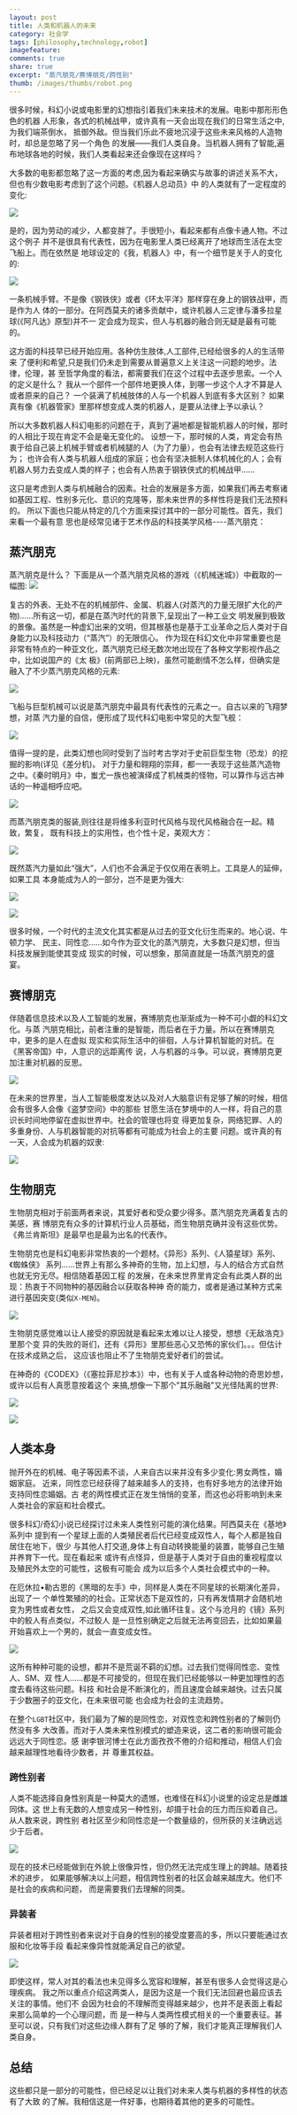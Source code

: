 ```yaml
---
layout: post
title: 人类和机器人的未来
category: 社会学
tags: [philosophy,technology,robot]
imagefeature:
comments: true
share: true
excerpt: "蒸汽朋克/赛博朋克/跨性别"
thumb: /images/thumbs/robot.png
---
```


很多时候，科幻小说或电影里的幻想指引着我们未来技术的发展。电影中那形形色色的机器
人形象，各式的机械战甲，或许真有一天会出现在我们的日常生活之中,为我们端茶倒水，
抵御外敌。但当我们乐此不疲地沉浸于这些未来风格的人造物时，却总是忽略了另一个角色
的发展——我们人类自身。当机器人拥有了智能,遍布地球各地的时候，我们人类看起来还会像现在这样吗？

<!--more-->

大多数的电影都忽略了这一方面的考虑,因为看起来确实与故事的讲述关系不大，但也有少数电影考虑到了这个问题。《机器人总动员》中
的人类就有了一定程度的变化:

![ ][1]

是的，因为劳动的减少，人都变胖了。手很短小，看起来都有点像卡通人物。不过这个例子
并不是很具有代表性，因为在电影里人类已经离开了地球而生活在太空飞船上。而在依然是
地球设定的《我，机器人》中，有一个细节是关于人的变化的:

![ ][2]

一条机械手臂。不是像《钢铁侠》或者《环太平洋》那样穿在身上的钢铁战甲，而是作为人
体的一部分。在阿西莫夫的诸多贡献中，或许机器人三定律与潘多拉星球(《阿凡达》原型)并不一
定会成为现实，但人与机器的融合则无疑是最有可能的。

这方面的科技早已经开始应用。各种仿生肢体,人工部件,已经给很多的人的生活带来
了便利和希望,只是我们仍未走到需要从普遍意义上关注这一问题的地步。法律，伦理，甚
至哲学角度的看法，都需要我们在这个过程中去逐步思索。一个人的定义是什么？
我从一个部件一个部件地更换人体，到哪一步这个人才不算是人或者原来的自己？
一个装满了机械肢体的人与一个机器人到底有多大区别？
如果真有像《机器管家》里那样想变成人类的机器人，是要从法律上予以承认？

所以大多数机器人科幻电影的问题在于，真到了遍地都是智能机器人的时候，那时的人相比于现在肯定不会是毫无变化的。
设想一下，那时候的人类，肯定会有热衷于给自己装上机械手臂或者机械腿的人（为了力量），也会有法律去规范这些行为；
也许会有人类与机器人组成的家庭；也会有坚决抵制人体机械化的人；会有机器人努力去变成人类的样子；也会有人热衷于钢铁侠式的机械战甲……

这只是考虑到人类与机械融合的因素。社会的发展是多方面，如果我们再去考察诸如基因工程、性别多元化、意识的克隆等，那未来世界的多样性将是我们无法预料的。
所以下面也只能从特定的几个方面来探讨其中的一部分可能性。首先，我们来看一个最有意
思也是经常见诸于艺术作品的科技美学风格----蒸汽朋克：


## 蒸汽朋克
蒸汽朋克是什么？ 下面是从一个蒸汽朋克风格的游戏（《机械迷城》）中截取的一幅图:
![ ][3]


复古的外表、无处不在的机械部件、金属、机器人(对蒸汽的力量无限扩大化的产物)……所有这一切，都是在蒸汽时代的背景下,呈现出了一种工业文
明发展到极致的景像。虽然是一种虚幻出来的文明，但其根基也是基于工业革命之后人类对于自身能力以及科技动力（“蒸汽”）的无限信心。
作为现在科幻文化中非常重要也是非常有特点的一种亚文化，蒸汽朋克已经无数次地出现在了各种文学影视作品之中，比如说国产的《太
极》(前两部已上映)，虽然可能剧情不怎么样，但确实是融入了不少蒸汽朋克风格的元素:

![ ][4]

飞船与巨型机械可以说是蒸汽朋克中最具有代表性的元素之一。自古以来的飞翔梦想，对蒸
汽力量的自信，便形成了现代科幻电影中常见的大型飞舰：


![ ][6]

值得一提的是，此类幻想也同时受到了当时考古学对于史前巨型生物（恐龙）的挖掘的影响(详见《差分机)。
对于力量和翱翔的崇拜，都一一表现于这些蒸汽造物之中。《秦时明月》中，蚩尤一族也被演绎成了机械类的怪物，可以算作与远古神话的一种遥相呼应吧。

![ ][5]

而蒸汽朋克类的服装,则往往是将维多利亚时代风格与现代风格融合在一起。精致，繁复，
既有科技上的实用性，也个性十足，美观大方：

![ ][11]

既然蒸汽力量如此“强大”，人们也不会满足于仅仅用在表明上。工具是人的延伸，如果工具
本身能成为人的一部分，岂不是更为强大:

![ ][8]

![ ][7]


很多时候，一个时代的主流文化其实都是从过去的亚文化衍生而来的。地心说、牛顿力学、
民主、同性恋……如今作为亚文化的蒸汽朋克，大多数只是幻想，但当科技发展到能使其变成
现实的时候，可以想象，那简直就是一场蒸汽朋克的盛宴。

## 赛博朋克

伴随着信息技术以及人工智能的发展，赛博朋克也渐渐成为一种不可小觑的科幻文化。与蒸
汽朋克相比，前者注重的是智能，而后者在于力量。所以在赛博朋克中，更多的是人在虚拟
现实和实际生活中的徘徊，人与计算机智能的对抗。在《黑客帝国》中，人意识的远距离传
说，人与机器的斗争。可以说，赛博朋克更加注重对机器的反思。


![ ][9]


在未来的世界里，当人工智能极度发达以及对人大脑意识有足够了解的时候，相信会有很多人会像《盗梦空间》中的那些
甘愿生活在梦境中的人一样，将自己的意识长时间地停留在虚拟世界中。社会的管理也将变
得更加复杂，网络犯罪、人的多重身份、人与机器智能的对抗等都有可能成为社会上的主要
问题。或许真的有一天，人会成为机器的奴隶:

![ ][12]



## 生物朋克

生物朋克相对于前面两者来说，其爱好者和受众要少得多。蒸汽朋克充满着复古的美感，赛
博朋克有众多的计算机行业人员基础，而生物朋克确并没有这些优势。
《弗兰肯斯坦》是最早也是最为出名的代表作。


生物朋克也是科幻电影非常热衷的一个题材。《异形》系列、《人猿星球》系列、《蜘蛛侠》
系列……世界上有那么多神奇的生物，加上幻想，与人的结合方式自然也就无穷无尽。相信随着基因工程
的发展，在未来世界里肯定会有此类人群的出现：热衷于不同物种的基因融合以获取各种神
奇的能力，或者是通过某种方式来进行基因突变(类似`X-MEN`)。

![ ][13]


生物朋克感觉难以让人接受的原因就是看起来太难以让人接受，想想《无敌浩克》里那个变
异的失败的哥们，还有《异形》里那些恶心又恐怖的家伙们。。。但估计在技术成熟之后，
这应该也阻止不了生物朋克爱好者们的尝试。

在神奇的《CODEX》（《塞拉菲尼抄本》）中，也有关于人或各种动物的奇思妙想，或许以后有人真愿意按着这个
来搞,想像一下那个"其乐融融"又光怪陆离的世界:


![ ][10]


![ ][14]



## 人类本身

抛开外在的机械、电子等因素不谈，人来自古以来并没有多少变化:男女两性，婚姻家庭。
近来，同性恋已经获得了越来越多人的支持，也有好多地方的法律开始支持同性恋婚姻。古
老的两性模式正在发生悄悄的变革，而这也必将影响到未来人类社会的家庭和社会模式。


很多科幻/奇幻小说已经探讨过未来人类性别可能的演化结果。阿西莫夫在《基地》系列中
提到有一个星球上面的人类殖民者后代已经变成双性人，每个人都是独自居住在地下，很少
与其他人打交道,身体上有自动转换能量的装置，能够自己生殖并养育下一代。现在看起来
或许有点怪异，但是基于人类对于自由的重视程度以及殖民外太空的可能性，这极有可能会
成为以后多个人类社会模式中的一种。

在厄休拉•勒古恩的《黑暗的左手》中，同样是人类在不同星球的长期演化差异，出现了一
个单性繁殖的的社会。正常状态下是双性的，只有再发情期才会随机地变为男性或者女性，
之后又会变成双性,如此循环往复。这个与沧月的《镜》系列中的鲛人有点类似，不过鲛人
是一旦性别确定之后就无法再变回去，比如如果最开始喜欢上一个男的，就会一直变成女性。


![ ][15]

这所有种种可能的设想，都并不是荒诞不羁的幻想。过去我们觉得同性恋、变性人、SM、双
性人……都是不可接受的，但现在我们已经能够以一种更加理性的态度去看待这些问题。科技
和社会是不断演化的，而且速度会越来越快。过去只属于少数圈子的亚文化，在未来很可能
也会成为社会的主流趋势。

在整个`LGBT`社区中，我们最为了解的是同性恋，对双性恋和跨性别者的了解则仍然没有多
大改善。而对于人类未来性别模式的塑造来说，这二者的影响很可能会远远大于同性恋。感
谢李银河博士在此方面孜孜不倦的介绍和推动，相信人们会越来越理性地看待少数者，并
尊重其权益。


### 跨性别者

人类不能选择自身性别真是一种莫大的遗憾，也难怪在科幻小说里的设定总是雌雄同体。这
世上有无数的人想变成另一种性别，却摄于社会的压力而压抑着自己。从人数来说，跨性别
者社区至少和同性恋是一个数量级的，但所获的关注确远远少于后者。

![ ][16]


现在的技术已经能做到在外貌上很像异性，但仍然无法完成生理上的跨越。随着技术的进步，
如果能够解决以上问题，相信跨性别者的社区会越来越庞大。他们不是社会的疾病和问题，
而是需要我们去理解的同类。


### 异装者

异装者相对于跨性别者来说对于自身的性别的接受度要高的多，所以只要能通过衣服和化妆等手段
看起来像异性就能满足自己的欲望。

![ ][17]

即使这样，常人对其的看法也未见得多么宽容和理解，甚至有很多人会觉得这是心理疾病。
我之所以重点介绍这两类人，是因为这是一个我们无法回避也最应该去关注的事情。他们不
会因为社会的不理解而变得越来越少，也并不是表面上看起来那么简单的一个心理问题，而
是一种与人类两性模式相关的一个重要表征。甚至可以说，只有我们对这些边缘人群有了足
够的了解，我们才能真正理解我们人类自身。



## 总结
这些都只是一部分的可能性，但已经足以让我们对未来人类与机器的多样性的状态有了大致
的了解。我相信这是一件好事，也期待着其他的更多的可能性。


[1]: http://hangyan.github.io/images/posts/robots/wall-e.jpg "wall-e"
[2]: http://hangyan.github.io/images/posts/robots/robot-arm.jpg "robot arm"
[3]: http://hangyan.github.io/images/posts/robots/steampunk.jpg "steampunk"
[4]: http://hangyan.github.io/images/posts/robots/taiji-1.jpg "taiji-1"
[5]: http://hangyan.github.io/images/posts/robots/taiji-2.jpg "taiji-2"
[6]: http://hangyan.github.io/images/posts/robots/fly-1.jpg "fly"
[7]: http://hangyan.github.io/images/posts/robots/sp-human-1.jpg "sp-human-1"
[8]: http://hangyan.github.io/images/posts/robots/sp-human-2.jpg "sp-human-2"
[9]: http://hangyan.github.io/images/posts/robots/matrix.jpg "matrix"
[10]: http://hangyan.github.io/images/posts/robots/codex.jpg "codex"
[11]: http://hangyan.github.io/images/posts/robots/cloth.jpg "cloth"
[12]: http://hangyan.github.io/images/posts/robots/baby.jpg "baby"
[13]: http://hangyan.github.io/images/posts/robots/mut.jpg "mut"
[14]: http://hangyan.github.io/images/posts/robots/codex-2.jpg "codex-2"
[15]: http://hangyan.github.io/images/posts/robots/jiaoren.jpg "jiaoren"
[16]: http://hangyan.github.io/images/posts/robots/poy.jpg "poy"
[17]: http://hangyan.github.io/images/posts/robots/cd.jpg "cd"

